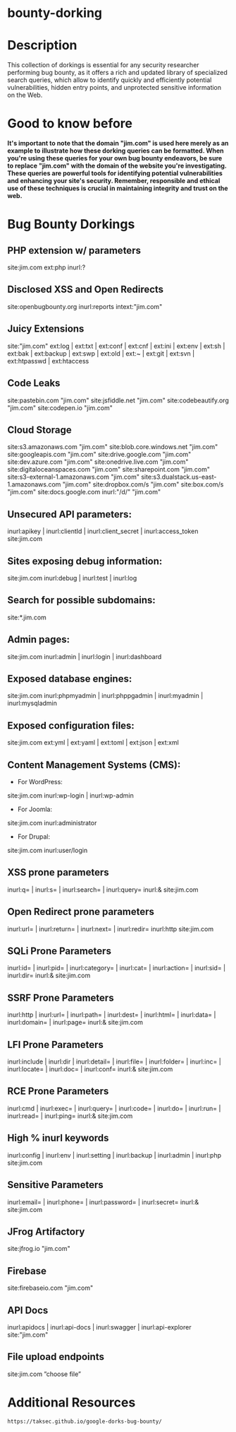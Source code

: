 # bounty-dorking

# Description
This collection of dorkings is essential for any security researcher performing bug bounty, as it offers a rich and updated library of specialized search queries, which allow to identify quickly and efficiently potential vulnerabilities, hidden entry points, and unprotected sensitive information on the Web.

# Good to know before

**It's important to note that the domain "jim.com" is used here merely as an example to illustrate how these dorking queries can be formatted. When you're using these queries for your own bug bounty endeavors, be sure to replace "jim.com" with the domain of the website you're investigating. These queries are powerful tools for identifying potential vulnerabilities and enhancing your site's security. Remember, responsible and ethical use of these techniques is crucial in maintaining integrity and trust on the web.**


# Bug Bounty Dorkings

## PHP extension w/ parameters
site:jim.com ext:php inurl:?

 
 
## Disclosed XSS and Open Redirects
site:openbugbounty.org inurl:reports intext:"jim.com"

 
 
## Juicy Extensions
site:"jim.com" ext:log | ext:txt | ext:conf | ext:cnf | ext:ini | ext:env | ext:sh | ext:bak | ext:backup | ext:swp | ext:old | ext:~ | ext:git | ext:svn | ext:htpasswd | ext:htaccess

 
 
## Code Leaks
site:pastebin.com "jim.com"
site:jsfiddle.net "jim.com"
site:codebeautify.org "jim.com"
site:codepen.io "jim.com"

 
 
## Cloud Storage
site:s3.amazonaws.com "jim.com"
site:blob.core.windows.net "jim.com"
site:googleapis.com "jim.com"
site:drive.google.com "jim.com"
site:dev.azure.com "jim.com"
site:onedrive.live.com "jim.com"
site:digitaloceanspaces.com "jim.com"
site:sharepoint.com "jim.com"
site:s3-external-1.amazonaws.com "jim.com"
site:s3.dualstack.us-east-1.amazonaws.com "jim.com"
site:dropbox.com/s "jim.com"
site:box.com/s "jim.com"
site:docs.google.com inurl:"/d/" "jim.com"


## Unsecured API parameters:

inurl:apikey | inurl:clientId | inurl:client_secret | inurl:access_token site:jim.com



## Sites exposing debug information:

site:jim.com inurl:debug | inurl:test | inurl:log

 
 

## Search for possible subdomains:

site:*.jim.com

 
 

## Admin pages:

site:jim.com inurl:admin | inurl:login | inurl:dashboard

 
 

## Exposed database engines:

site:jim.com inurl:phpmyadmin | inurl:phppgadmin | inurl:myadmin | inurl:mysqladmin

 
 

## Exposed configuration files:

site:jim.com ext:yml | ext:yaml | ext:toml | ext:json | ext:xml

 
 

## Content Management Systems (CMS):

- For WordPress:

site:jim.com inurl:wp-login | inurl:wp-admin

 
 

- For Joomla:

site:jim.com inurl:administrator

 
 

- For Drupal:

site:jim.com inurl:user/login

 
 
## XSS prone parameters
inurl:q= | inurl:s= | inurl:search= | inurl:query= inurl:& site:jim.com

 
 
## Open Redirect prone parameters
inurl:url= | inurl:return= | inurl:next= | inurl:redir= inurl:http site:jim.com

 
 
## SQLi Prone Parameters
inurl:id= | inurl:pid= | inurl:category= | inurl:cat= | inurl:action= | inurl:sid= | inurl:dir= inurl:& site:jim.com

 
 
## SSRF Prone Parameters
inurl:http | inurl:url= | inurl:path= | inurl:dest= | inurl:html= | inurl:data= | inurl:domain= | inurl:page= inurl:& site:jim.com

 
 
## LFI Prone Parameters
inurl:include | inurl:dir | inurl:detail= | inurl:file= | inurl:folder= | inurl:inc= | inurl:locate= | inurl:doc= | inurl:conf= inurl:& site:jim.com

 
 
## RCE Prone Parameters
inurl:cmd | inurl:exec= | inurl:query= | inurl:code= | inurl:do= | inurl:run= | inurl:read= | inurl:ping= inurl:& site:jim.com

 
 
## High % inurl keywords
inurl:config | inurl:env | inurl:setting | inurl:backup | inurl:admin | inurl:php site:jim.com

 
 
## Sensitive Parameters
inurl:email= | inurl:phone= | inurl:password= | inurl:secret= inurl:& site:jim.com

 
 
## JFrog Artifactory
site:jfrog.io "jim.com"

 
 
## Firebase
site:firebaseio.com "jim.com"

 
 
## API Docs
inurl:apidocs | inurl:api-docs | inurl:swagger | inurl:api-explorer site:"jim.com"

 
 
## File upload endpoints
site:jim.com ”choose file”


# Additional Resources
`https://taksec.github.io/google-dorks-bug-bounty/`
